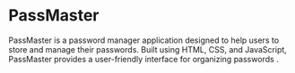 # PassMaster
PassMaster is a password manager application designed to help users to store and manage their passwords. Built using HTML, CSS, and JavaScript, PassMaster provides a user-friendly interface for organizing passwords .
